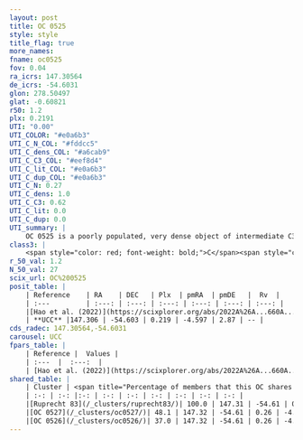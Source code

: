 ```yaml
---
layout: post
title: OC 0525
style: style
title_flag: true
more_names: 
fname: oc0525
fov: 0.04
ra_icrs: 147.30564
de_icrs: -54.6031
glon: 278.50497
glat: -0.60821
r50: 1.2
plx: 0.2191
UTI: "0.00"
UTI_COLOR: "#e0a6b3"
UTI_C_N_COL: "#fddcc5"
UTI_C_dens_COL: "#a6cab9"
UTI_C_C3_COL: "#eef8d4"
UTI_C_lit_COL: "#e0a6b3"
UTI_C_dup_COL: "#e0a6b3"
UTI_C_N: 0.27
UTI_C_dens: 1.0
UTI_C_C3: 0.62
UTI_C_lit: 0.0
UTI_C_dup: 0.0
UTI_summary: |
    OC 0525 is a poorly populated, very dense object of intermediate C3 quality. It was recently reported in the literature.<br><br><span style="color: #99180f; font-weight: bold;">Warning: </span>This is very likely a duplicate object, which shares a large percentage of members with at least one previously reported entry, and a moderate percentage with at least one entry reported in the same catalogue.
class3: |
    <span style="color: red; font-weight: bold;">C</span><span style="color: green; font-weight: bold;">A</span>
r_50_val: 1.2
N_50_val: 27
scix_url: OC%200525
posit_table: |
    | Reference    | RA    | DEC   | Plx  | pmRA  | pmDE   |  Rv  |
    | :---         | :---: | :---: | :---: | :---: | :---: | :---: |
    |[Hao et al. (2022)](https://scixplorer.org/abs/2022A%26A...660A...4H) | 147.288 | -54.583 | 0.179 | -4.572 | 2.866 | 25.648 |
    | **UCC** |147.306 | -54.603 | 0.219 | -4.597 | 2.87 | -- | 
cds_radec: 147.30564,-54.6031
carousel: UCC
fpars_table: |
    | Reference |  Values |
    | :---  |  :---:  |
    | [Hao et al. (2022)](https://scixplorer.org/abs/2022A%26A...660A...4H) | `AG=1.14, age=6.8, Z=0.026` |
shared_table: |
    | Cluster | <span title="Percentage of members that this OC shares with the ones listed">%</span>   | RA   | DEC   | Plx   | pmRA  | pmDE  | Rv | UTI |
    | :-: | :-: |:-: | :-: | :-: | :-: | :-: | :-: | :-: |
    |[Ruprecht 83](/_clusters/ruprecht83/)| 100.0 | 147.31 | -54.61 | 0.25 | -4.61 | 2.89 | 25.15 |0.9 |
    |[OC 0527](/_clusters/oc0527/)| 48.1 | 147.32 | -54.61 | 0.26 | -4.61 | 2.88 | -- |0.0 |
    |[OC 0526](/_clusters/oc0526/)| 37.0 | 147.32 | -54.61 | 0.26 | -4.64 | 2.87 | -- |0.0 |
---
```

